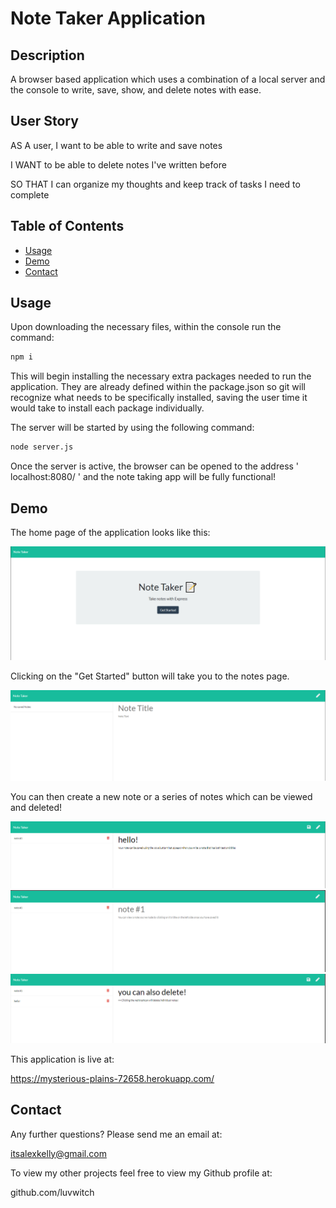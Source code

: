 # Note Taker Application

## Description

A browser based application which uses a combination of a local server and the console to write, save, show, and delete notes with ease.

## User Story

AS A user, I want to be able to write and save notes<br>

I WANT to be able to delete notes I've written before<br>

SO THAT I can organize my thoughts and keep track of tasks I need to complete


## Table of Contents
* [Usage](#usage)
* [Demo](#demo)
* [Contact](#contact)

## Usage

Upon downloading the necessary files, within the console run the command: 
```bash
npm i
```
This will begin installing the necessary extra packages needed to run the application. They are already defined within the package.json so git will recognize what needs to be specifically installed, saving the user time it would take to install each package individually.

The server will be started by using the following command:

```bash
node server.js
```
Once the server is active, the browser can be opened to the address ' localhost:8080/ ' and the note taking app will be fully functional!


## Demo

The home page of the application looks like this:

![home](./Public/Assets/home.png)

Clicking on the "Get Started" button will take you to the notes page.

![notestart](./Public/Assets/notestart.png)

You can then create a new note or a series of notes which can be viewed and deleted!

![notesave](./Public/Assets/notesave.png)
![noteview](./Public/Assets/noteview.png)
![notedelete](./Public/Assets/notedelete.png)

This application is live at: 

https://mysterious-plains-72658.herokuapp.com/


## Contact

Any further questions? Please send me an email at:

itsalexkelly@gmail.com

To view my other projects feel free to view my Github profile at:

github.com/luvwitch